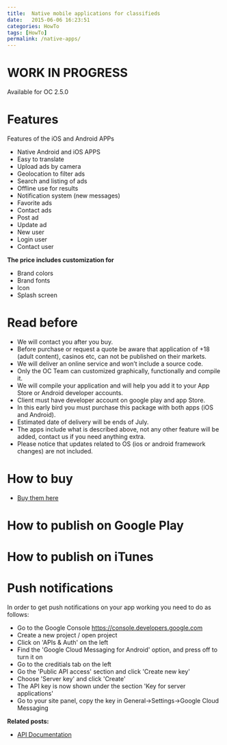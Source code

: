 ```yaml
---
title:  Native mobile applications for classifieds
date:   2015-06-06 16:23:51
categories: HowTo
tags: [HowTo]
permalink: /native-apps/
---
```

# WORK IN PROGRESS
Available for OC 2.5.0

# Features

Features of the iOS and Android APPs

- Native Android and iOS APPS
- Easy to translate
- Upload ads by camera
- Geolocation to filter ads
- Search and listing of ads
- Offline use for results
- Notification system (new messages)
- Favorite ads
- Contact ads
- Post ad
- Update ad
- New user
- Login user
- Contact user

**The price includes customization for**

- Brand colors
- Brand fonts
- Icon
- Splash screen

# Read before

- We will contact you after you buy.
- Before purchase or request a quote be aware that application of +18 (adult content), casinos etc, can not be published on their markets.
- We will deliver an online service and won’t include a source code.
- Only the OC Team can customized graphically, functionally and compile it.
- We will compile your application and will help you add it to your App Store or Android developer accounts.
- Client must have developer account on google play and app Store.
- In this early bird you must purchase this package with both apps (iOS and Android). 
- Estimated date of delivery will be ends of July.
- The apps include what is described above, not any other feature will be added, contact us if you need anything extra.
- Please notice that updates related to OS (ios or android framework changes) are not included.

# How to buy

+ [Buy them here](http://market.open-classifieds.com/mobile-apps/ios-and-android-apps.html)

# How to publish on Google Play

# How to publish on iTunes

# Push notifications 

In order to get push notifications on your app working you need to do as follows:

- Go to the Google Console https://console.developers.google.com
- Create a new project / open project
- Click on 'APIs & Auth' on the left
- Find the 'Google Cloud Messaging for Android' option, and press off to turn it on
- Go to the creditials tab on the left
- Go the 'Public API access' section and click 'Create new key'
- Choose 'Server key' and click 'Create'
- The API key is now shown under the section 'Key for server applications'
- Go to your site panel, copy the key in General->Settings->Google Cloud Messaging


**Related posts:**
+ [API Documentation](http://docs.yclas.com/api-documentation/)